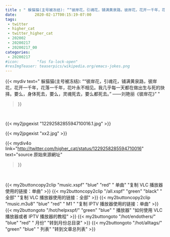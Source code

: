 ```yaml
---
title : " 躲猫猫(主号被冻结): ““彼岸花，引魂花，铺满黄泉路，彼岸花，花开一千年，花落一千年，花叶永不相见。我几乎每一天都在做出生与死的抉择。要么，身体死去，要么，灵魂死去，要么都死去。”&#10;——刘艳丽《彼岸花》”  "
date:        2020-02-17T00:15:19-07:00
tags:
 - twitter
 - higher_cat
 - twitter_higher_cat
 - 202002
 - 20200217
 - 20200217_00
categories:
 - 20200217
#icon:        "fas fa-lock-open"
#resImgTeaser: teaserpics/wikipedia.org/emacs-jokes.png
---
```


{{< mydiv text=" 躲猫猫(主号被冻结): ““彼岸花，引魂花，铺满黄泉路，彼岸花，花开一千年，花落一千年，花叶永不相见。我几乎每一天都在做出生与死的抉择。要么，身体死去，要么，灵魂死去，要么都死去。”&#10;——刘艳丽《彼岸花》”  "
>}}
<br>


 {{< my2jpgexist "1229258285594710016.1.jpg" >}}<br> 

{{< my2jpgexist "xx2.jpg" >}}<br>


{{< mydiv4o link="http://twitter.com/higher_cat/status/1229258285594710016"
text="source 原始來源網址"
>}}


<br>



{{< my2buttoncopy2clip "music.xspf"        "blue"   "red"    " 单曲"  "复制 VLC 播放器使用的链接：单曲" >}} {{< my2buttoncopy2clip "/all.xspf"         "green"  "black"  " 全部"  "复制 VLC 播放器使用的链接：全部" >}} {{< my2buttoncopy2clip "music.m3u8"        "blue"   "red"    " M1 "    "复制 IPTV 播放器使用的链接：单曲" >}} {{< my2buttongoto      "/hot/helpxspf/"    "green"  "blue"   " 播放器" "如何使用 VLC 播放器或者 IPTV 播放器的教程" >}} {{< my2buttongoto      "/hot/endothers/"   "blue"   "red"    " 月份"   "转到月份总目录" >}} {{< my2buttongoto      "/hot/alltags/"     "green"  "blue"   " 列表"   "转到文章总列表" >}} 
